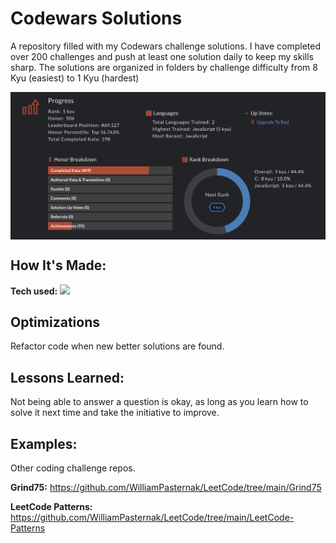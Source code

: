 # Codewars Solutions
A repository filled with my Codewars challenge solutions. I have completed over 200 challenges and push at least one solution daily to keep my skills sharp. The solutions are organized in folders by challenge difficulty from 8 Kyu (easiest) to 1 Kyu (hardest)

<img align="center" src="https://github.com/WilliamPasternak/Codewars-Solutions/blob/master/CW%20Status.png?" alt="Graph Showing Codewars challenge progress">

## How It's Made:

**Tech used:** <img src="https://img.shields.io/static/v1?label=|&message=JAVASCRIPT&color=3c7f5d&style=plastic&logo=javascript"/>

## Optimizations
Refactor code when new better solutions are found.

## Lessons Learned:
Not being able to answer a question is okay, as long as you learn how to solve it next time and take the initiative to improve.

## Examples:
Other coding challenge repos.

**Grind75:** https://github.com/WilliamPasternak/LeetCode/tree/main/Grind75

**LeetCode Patterns:** https://github.com/WilliamPasternak/LeetCode/tree/main/LeetCode-Patterns
